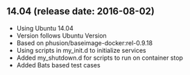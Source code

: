 ## 14.04 (release date: 2016-08-02)

 * Using Ubuntu 14.04
 * Version follows Ubuntu Version
 * Based on phusion/baseimage-docker:rel-0.9.18
 * Using scripts in my_init.d to initialize services
 * Added my_shutdown.d for scripts to run on container stop
 * Added Bats based test cases

